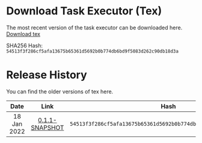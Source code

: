 # Download Task Executor (Tex)

The most recent version of the task executor can be downloaded here.
[Download tex](https://storage.googleapis.com/prod_tex_releases/tex-0.1.1-SNAPSHOT-bin.zip)

SHA256 Hash: `54513f3f286cf5afa13675b65361d5692b0b774db6bd9f5083d262c90db18d3a`

# Release History

You can find the older versions of tex here.

|      Date       |       Link     |     Hash       |
| :-------------: | :------------: |:-------------: |
|    18 Jan 2022  | [0.1.1-SNAPSHOT](https://storage.googleapis.com/prod_tex_releases/tex-0.1.1-SNAPSHOT-bin.zip) | `54513f3f286cf5afa13675b65361d5692b0b774db6bd9f5083d262c90db18d3a` |
